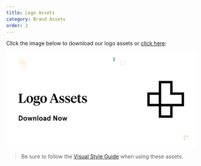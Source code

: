 ```yaml
---
title: Logo Assets
category: Brand Assets
order: 2
---
```


Click the image below to download our logo assets or [click here](/assets/brand-logo-assets.zip):

[![](/images/brand-logo-assets-cover.svg)](/assets/brand-logo-assets.zip)

> Be sure to follow the [Visual Style Guide](/brand-docs/digital-style-guide) when using these assets.
